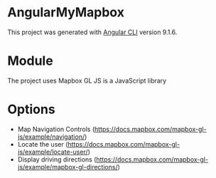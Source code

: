 # AngularMyMapbox

This project was generated with [Angular CLI](https://github.com/angular/angular-cli) version 9.1.6.

# Module

The project uses Mapbox GL JS is a JavaScript library

# Options

 - Map Navigation Controls      (https://docs.mapbox.com/mapbox-gl-js/example/navigation/)
 - Locate the user              (https://docs.mapbox.com/mapbox-gl-js/example/locate-user/)
 - Display driving directions   (https://docs.mapbox.com/mapbox-gl-js/example/mapbox-gl-directions/)
 
